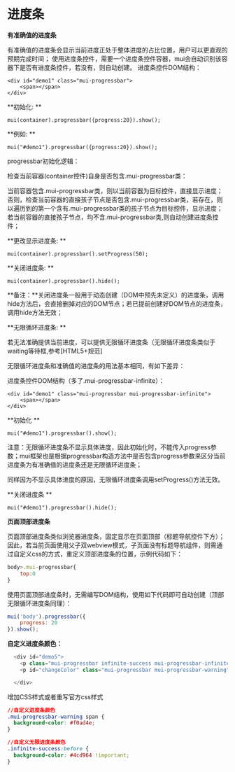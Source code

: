 # 进度条

**有准确值的进度条**

有准确值的进度条会显示当前进度正处于整体进度的占比位置，用户可以更直观的预期完成时间；
使用进度条控件，需要一个进度条控件容器，mui会自动识别该容器下是否有进度条控件，若没有，则自动创建。
进度条控件DOM结构：


```
<div id="demo1" class="mui-progressbar">
	<span></span>
</div>
```

**初始化:**

	mui(container).progressbar({progress:20}).show();
**例如:**

	mui("#demo1").progressbar({progress:20}).show();

progressbar初始化逻辑：

检查当前容器(container控件)自身是否包含.mui-progressbar类：

当前容器包含.mui-progressbar类，则以当前容器为目标控件，直接显示进度；
否则，检查当前容器的直接孩子节点是否包含.mui-progressbar类，若存在，则以遍历到的第一个含有.mui-progressbar类的孩子节点为目标控件，显示进度；
若当前容器的直接孩子节点，均不含.mui-progressbar类,则自动创建进度条控件；

**更改显示进度条:**

	mui(container).progressbar().setProgress(50);
**关闭进度条:**

	mui(container).progressbar().hide();
**备注：**关闭进度条一般用于动态创建（DOM中预先未定义）的进度条，调用hide方法后，会直接删掉对应的DOM节点；若已提前创建好DOM节点的进度条，调用hide方法无效；

**无限循环进度条:**

若无法准确提供当前进度，可以提供无限循环进度条（无限循环进度条类似于waiting等待框,参考[HTML5+规范]

无限循环进度条和准确值的进度条的用法基本相同，有如下差异：

进度条控件DOM结构（多了.mui-progressbar-infinite）：


```
<div id="demo1" class="mui-progressbar mui-progressbar-infinite">
	<span></span>
</div>
```

**初始化**

	mui("#demo1").progressbar().show();
注意：无限循环进度条不显示具体进度，因此初始化时，不能传入progress参数；mui框架也是根据progressbar构造方法中是否包含progress参数来区分当前进度条为有准确值的进度条还是无限循环进度条；

同样因为不显示具体进度的原因，无限循环进度条调用setProgress()方法无效。

**关闭进度条**

	mui("#demo1").progressbar().hide();

**页面顶部进度条**

页面顶部进度条类似浏览器进度条，固定显示在页面顶部（标题导航控件下方）； 因此，若当前页面使用父子双webview模式，子页面没有标题导航组件，则需通过自定义css的方式，重定义顶部进度条的位置，示例代码如下：

```js
body>.mui-progressbar{
	top:0
}
```

使用页面顶部进度条时，无需编写DOM结构，使用如下代码即可自动创建（顶部无限循环进度条同理）：

```js
mui('body').progressbar({
	progress: 20
}).show();
```

**自定义进度条颜色：**

```js
  <div id="demo5">
    <p class="mui-progressbar infinite-success mui-progressbar-infinite"><span></span></p>
    <p id="changeColor" class="mui-progressbar mui-progressbar-warning"><span></span></p>

  </div>
```
增加CSS样式或者重写官方css样式
```css
//自定义进度条颜色
.mui-progressbar-warning span {
  background-color: #f0ad4e;
}
//自定义无限进度条颜色
.infinite-success:before {
  background-color: #4cd964 !important;
}
```



